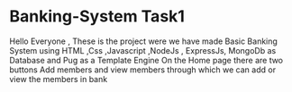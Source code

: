 # Banking-System Task1
Hello Everyone ,  These is the  project were we have made Basic Banking System using
HTML ,Css ,Javascript ,NodeJs , ExpressJs, MongoDb as Database and Pug as a Template Engine
On the Home page there are two buttons Add members and view members through which we can add or view the members in bank
